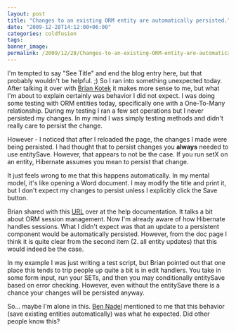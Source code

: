```yaml
---
layout: post
title: "Changes to an existing ORM entity are automatically persisted."
date: "2009-12-28T14:12:00+06:00"
categories: coldfusion 
tags: 
banner_image: 
permalink: /2009/12/28/Changes-to-an-existing-ORM-entity-are-automatically-persisted
---
```


I'm tempted to say "See Title" and end the blog entry here, but that probably wouldn't be helpful. ;) So I ran into something unexpected today. After talking it over with <a href="http://www.briankotek.com/blog">Brian Kotek</a> it makes more sense to me, but what I'm about to explain certainly was behavior I did not expect. I was doing some testing with ORM entities today, specifically one with a One-To-Many relationship. During my testing I ran a few set operations but I never persisted my changes. In my mind I was simply testing methods and didn't really care to persist the change. 

However - I noticed that after I reloaded the page, the changes I made were being persisted. I had thought that to persist changes you <b>always</b> needed to use entitySave. However, that appears to not be the case. If you run setX on an entity, Hibernate assumes you mean to persist that change. 

It just feels wrong to me that this happens automatically. In my mental model, it's like opening a Word document. I may modify the title and print it, but I don't expect my changes to persist unless I explicitly click the Save button.

Brian shared with this <a href="http://help.adobe.com/en_US/ColdFusion/9.0/Developing/WS00180FBE-6DE0-43f0-84CB-DCE04A9FCCA4.html">URL</a> over at the help documentation. It talks a bit about ORM session management. Now I'm already aware of how Hibernate handles sessions. What I didn't expect was that an update to a persistent component would be automatically persisted. However, from the doc page I think it is quite clear from the second item (2. all entity updates) that this would indeed be the case.

In my example I was just writing a test script, but Brian pointed out that one place this tends to trip people up quite a bit is in edit handlers. You take in some form input, run your SETs, and then you may conditionally entitySave based on error checking. However, even without the entitySave there is a chance your changes will be persisted anyway. 

So... maybe I'm alone in this. <a href="http://www.bennadel.com/">Ben Nadel</a> mentioned to me that this behavior (save existing entities automatically) was what he expected. Did other people know this?